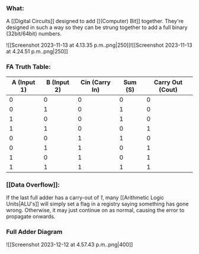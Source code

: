 ### What:
A [[Digital Circuits]] designed to add [[(Computer) Bit]] together. They're designed in such a way so they can be strung together to add a full binary (32bit/64bit) numbers. 

![[Screenshot 2023-11-13 at 4.13.35 p.m..png|250]]![[Screenshot 2023-11-13 at 4.24.51 p.m..png|250]]
### FA Truth Table:

| A (Input 1) | B (Input 2) | Cin (Carry In) | Sum (S) | Carry Out (Cout) |
|-------------|-------------|----------------|---------|------------------|
| 0           | 0           | 0              | 0       | 0                |
| 0           | 1           | 0              | 1       | 0                |
| 1           | 0           | 0              | 1       | 0                |
| 1           | 1           | 0              | 0       | 1                |
| 0           | 0           | 1              | 1       | 0                |
| 0           | 1           | 1              | 0       | 1                |
| 1           | 0           | 1              | 0       | 1                |
| 1           | 1           | 1              | 1       | 1                |

### [[Data Overflow]]:
If the last full adder has a carry-out of *1*, many [[Arithmetic Logic Units|ALU's]] will simply set a flag in a registry saying something has gone wrong. Otherwise, it may just continue on as normal, causing the error to propagate onwards. 


### Full Adder Diagram
![[Screenshot 2023-12-12 at 4.57.43 p.m..png|400]]

